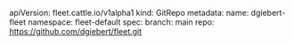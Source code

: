 apiVersion: fleet.cattle.io/v1alpha1
kind: GitRepo
metadata:
  name: dgiebert-fleet
  namespace: fleet-default
spec:
  branch: main
  repo: https://github.com/dgiebert/fleet.git